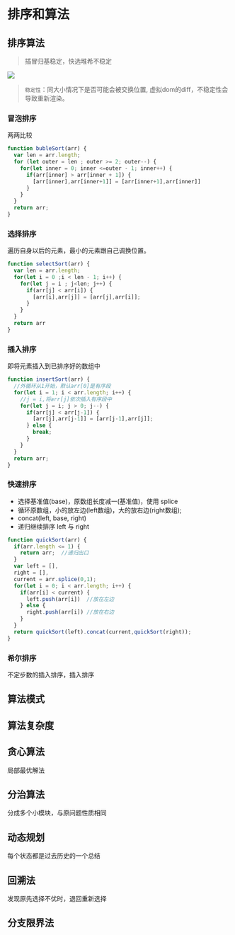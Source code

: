 # 排序和算法
<!-- toc -->

## 排序算法

> 插冒归基稳定，快选堆希不稳定

![](https://ws1.sinaimg.cn/large/006tKfTcly1g0d10pqqrnj31t50u0n6n.jpg)

> `稳定性`：同大小情况下是否可能会被交换位置, 虚拟dom的diff，不稳定性会导致重新渲染。

### 冒泡排序

两两比较

```js
function bubleSort(arr) {
  var len = arr.length;
  for (let outer = len ; outer >= 2; outer--) {
    for(let inner = 0; inner <=outer - 1; inner++) {
      if(arr[inner] > arr[inner + 1]) {
        [arr[inner],arr[inner+1]] = [arr[inner+1],arr[inner]]
      }
    }
  }
  return arr;
}
```

### 选择排序

遍历自身以后的元素，最小的元素跟自己调换位置。

```js
function selectSort(arr) {
  var len = arr.length;
  for(let i = 0 ;i < len - 1; i++) {
    for(let j = i ; j<len; j++) {
      if(arr[j] < arr[i]) {
        [arr[i],arr[j]] = [arr[j],arr[i]];
      }
    }
  }
  return arr
}
```

### 插入排序

即将元素插入到已排序好的数组中

```js
function insertSort(arr) {
  //外循环从1开始，默认arr[0]是有序段
  for(let i = 1; i < arr.length; i++) {  
    //j = i,将arr[j]依次插入有序段中
    for(let j = i; j > 0; j--) {  
      if(arr[j] < arr[j-1]) {
        [arr[j],arr[j-1]] = [arr[j-1],arr[j]];
      } else {
        break;
      }
    }
  }
  return arr;
}
```

### 快速排序

- 选择基准值(base)，原数组长度减一(基准值)，使用 splice
- 循环原数组，小的放左边(left数组)，大的放右边(right数组);
- concat(left, base, right)
- 递归继续排序 left 与 right

```js
function quickSort(arr) {
  if(arr.length <= 1) {
    return arr;  //递归出口
  }
  var left = [],
  right = [],
  current = arr.splice(0,1);
  for(let i = 0; i < arr.length; i++) {
    if(arr[i] < current) {
      left.push(arr[i])  //放在左边
    } else {
      right.push(arr[i]) //放在右边
    }
  }
  return quickSort(left).concat(current,quickSort(right));
}
```

### 希尔排序

不定步数的插入排序，插入排序

## 算法模式

## 算法复杂度

## 贪心算法

局部最优解法

## 分治算法

分成多个小模块，与原问题性质相同

## 动态规划

每个状态都是过去历史的一个总结

## 回溯法

发现原先选择不优时，退回重新选择

## 分支限界法
